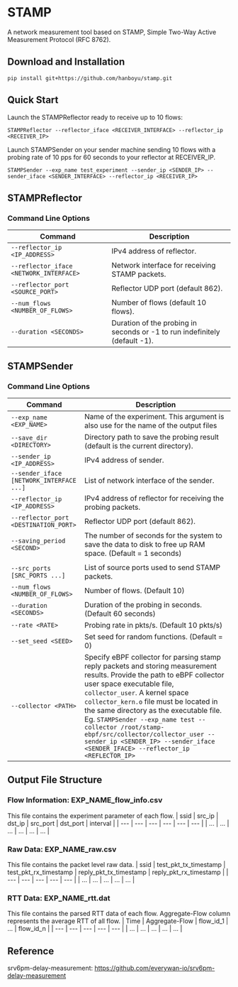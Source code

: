 # STAMP
A network measurement tool based on STAMP, Simple Two-Way Active Measurement Protocol (RFC 8762). 
## Download and Installation
`pip install git+https://github.com/hanboyu/stamp.git`
## Quick Start
Launch the STAMPReflector ready to receive up to 10 flows:
```
STAMPReflector --reflector_iface <RECEIVER_INTERFACE> --reflector_ip <RECEIVER_IP>
```
Launch STAMPSender on your sender machine sending 10 flows with a probing rate of 10 pps for 60 seconds to your reflector at RECEIVER_IP.
```
STAMPSender --exp_name test_experiment --sender_ip <SENDER_IP> --sender_iface <SENDER_INTERFACE> --reflector_ip <RECEIVER_IP>
```

## STAMPReflector
### Command Line Options
| Command | Description |
| --- | --- |
| `--reflector_ip <IP_ADDRESS>` | IPv4 address of reflector. |
| `--reflector_iface <NETWORK_INTERFACE>` | Network interface for receiving STAMP packets. |
| `--reflector_port <SOURCE_PORT>` | Reflector UDP port (default 862). |
| `--num_flows <NUMBER_OF_FLOWS>` | Number of flows (default 10 flows).
| `--duration <SECONDS>` | Duration of the probing in seconds or -1 to run indefinitely (default -1). |


## STAMPSender
### Command Line Options
| Command | Description |
| --- | --- |
| `--exp_name <EXP_NAME>` | Name of the experiment. This argument is also use for the name of the output files |
| `--save_dir <DIRECTORY>` | Directory path to save the probing result (default is the current directory). |
| `--sender_ip <IP_ADDRESS>` | IPv4 address of sender. |
| `--sender_iface [NETWORK_INTERFACE ...]` | List of network interface of the sender. |
| `--reflector_ip <IP_ADDRESS>` | IPv4 address of reflector for receiving the probing packets. |
| `--reflector_port <DESTINATION_PORT>` | Reflector UDP port (default 862).|
| `--saving_period <SECOND>` | The number of seconds for the system to save the data to disk to free up RAM space. (Default = 1 seconds) |
|||
| `--src_ports [SRC_PORTS ...]` | List of source ports used to send STAMP packets. |
| `--num_flows <NUMBER_OF_FLOWS>` | Number of flows. (Default 10) |
| `--duration <SECONDS>` | Duration of the probing in seconds. (Default 60 seconds) |
| `--rate <RATE>` | Probing rate in pkts/s. (Default 10 pkts/s) |
| `--set_seed <SEED>` | Set seed for random functions. (Default = 0) |
| `--collector <PATH>` | Specify eBPF collector for parsing stamp reply packets and storing measurement results. Provide the path to eBPF collector user space executable file, `collector_user`. A kernel space `collector_kern.o` file must be located in the same directory as the executable file. Eg. `STAMPSender --exp_name test --collector /root/stamp-ebpf/src/collector/collector_user --sender_ip <SENDER_IP> --sender_iface <SENDER_IFACE> --reflector_ip <REFLECTOR_IP>`|

## Output File Structure

### Flow Information: EXP_NAME_flow_info.csv
This file contains the experiment parameter of each flow.
| ssid | src_ip | dst_ip | src_port | dst_port | interval |
| --- | --- | --- | --- | --- | --- |
| ... | ... | ... | ... | ... | ... |

### Raw Data: EXP_NAME_raw.csv
This file contains the packet level raw data. 
| ssid | test_pkt_tx_timestamp | test_pkt_rx_timestamp | reply_pkt_tx_timestamp | reply_pkt_rx_timestamp |
| --- | --- | --- | --- | --- |
| ... | ... | ... | ... | ... |
### RTT Data: EXP_NAME_rtt.dat
This file contains the parsed RTT data of each flow. Aggregate-Flow column represents the average RTT of all flow. 
| Time | Aggregate-Flow | flow_id_1 | ... | flow_id_n |
| --- | --- | --- | --- | --- |
| ... | ... | ... | ... | ... |

## Reference
srv6pm-delay-measurement: https://github.com/everywan-io/srv6pm-delay-measurement